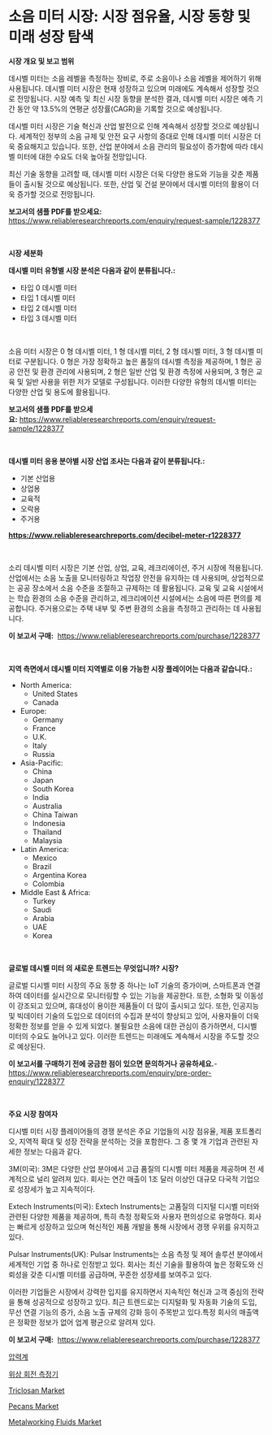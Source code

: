 <p><h1>소음 미터 시장: 시장 점유율, 시장 동향 및 미래 성장 탐색</h1></p><p><strong>시장 개요 및 보고 범위</strong></p>
<p><p>데시벨 미터는 소음 레벨을 측정하는 장비로, 주로 소음이나 소음 레벨을 제어하기 위해 사용됩니다. 데시벨 미터 시장은 현재 성장하고 있으며 미래에도 계속해서 성장할 것으로 전망됩니다. 시장 예측 및 최신 시장 동향을 분석한 결과, 데시벨 미터 시장은 예측 기간 동안 약 13.5%의 연평균 성장률(CAGR)을 기록할 것으로 예상됩니다. </p><p>데시벨 미터 시장은 기술 혁신과 산업 발전으로 인해 계속해서 성장할 것으로 예상됩니다. 세계적인 정부의 소음 규제 및 안전 요구 사항의 증대로 인해 데시벨 미터 시장은 더욱 중요해지고 있습니다. 또한, 산업 분야에서 소음 관리의 필요성이 증가함에 따라 데시벨 미터에 대한 수요도 더욱 높아질 전망입니다.</p><p>최신 기술 동향을 고려할 때, 데시벨 미터 시장은 더욱 다양한 용도와 기능을 갖춘 제품들이 출시될 것으로 예상됩니다. 또한, 산업 및 건설 분야에서 데시벨 미터의 활용이 더욱 증가할 것으로 전망됩니다.</p></p>
<p><strong>보고서의 샘플 PDF를 받으세요:</strong> <a href="https://www.reliableresearchreports.com/enquiry/request-sample/1228377">https://www.reliableresearchreports.com/enquiry/request-sample/1228377</a></p>
<p>&nbsp;</p>
<p><strong>시장 세분화</strong></p>
<p><strong>데시벨 미터 유형별 시장 분석은 다음과 같이 분류됩니다.:</strong></p>
<p><ul><li>타입 0 데시벨 미터</li><li>타입 1 데시벨 미터</li><li>타입 2 데시벨 미터</li><li>타입 3 데시벨 미터</li></ul></p>
<p>&nbsp;</p>
<p><p>소음 미터 시장은 0 형 데시벨 미터, 1 형 데시벨 미터, 2 형 데시벨 미터, 3 형 데시벨 미터로 구분됩니다. 0 형은 가장 정확하고 높은 품질의 데시벨 측정을 제공하며, 1 형은 공공 안전 및 환경 관리에 사용되며, 2 형은 일반 산업 및 환경 측정에 사용되며, 3 형은 교육 및 일반 사용을 위한 저가 모델로 구성됩니다. 이러한 다양한 유형의 데시벨 미터는 다양한 산업 및 용도에 활용됩니다.</p></p>
<p><strong>보고서의 샘플 PDF를 받으세요:</strong>&nbsp;<a href="https://www.reliableresearchreports.com/enquiry/request-sample/1228377">https://www.reliableresearchreports.com/enquiry/request-sample/1228377</a></p>
<p>&nbsp;</p>
<p><strong> 데시벨 미터 응용 분야별 시장 산업 조사는 다음과 같이 분류됩니다.:</strong></p>
<p><ul><li>기본 산업용</li><li>상업용</li><li>교육적</li><li>오락용</li><li>주거용</li></ul></p>
<p><strong><a href="https://www.reliableresearchreports.com/decibel-meter-r1228377">https://www.reliableresearchreports.com/decibel-meter-r1228377</a></strong></p>
<p>&nbsp;</p>
<p><p>소리 데시벨 미터 시장은 기본 산업, 상업, 교육, 레크리에이션, 주거 시장에 적용됩니다. 산업에서는 소음 노출을 모니터링하고 작업장 안전을 유지하는 데 사용되며, 상업적으로는 공공 장소에서 소음 수준을 조절하고 규제하는 데 활용됩니다. 교육 및 교육 시설에서는 학습 환경의 소음 수준을 관리하고, 레크리에이션 시설에서는 소음에 따른 편의를 제공합니다. 주거용으로는 주택 내부 및 주변 환경의 소음을 측정하고 관리하는 데 사용됩니다.</p></p>
<p><strong>이 보고서 구매:</strong>&nbsp; <a href="https://www.reliableresearchreports.com/purchase/1228377">https://www.reliableresearchreports.com/purchase/1228377</a></p>
<p>&nbsp;</p>
<p><strong>지역 측면에서 데시벨 미터 지역별로 이용 가능한 시장 플레이어는 다음과 같습니다.:</strong></p>
<p><ul>
    <li>
        North America:
        <ul>
            <li>United States</li>
            <li>Canada</li>
        </ul>
    </li>
    <li>
        Europe:
        <ul>
            <li>Germany</li>
            <li>France</li>
            <li>U.K.</li>
            <li>Italy</li>
            <li>Russia</li>
        </ul>
    </li>
    <li>
        Asia-Pacific:
        <ul>
            <li>China</li>
            <li>Japan</li>
            <li>South Korea</li>
            <li>India</li>
            <li>Australia</li>
            <li>China Taiwan</li>
            <li>Indonesia</li>
            <li>Thailand</li>
            <li>Malaysia</li>
        </ul>
    </li>
    <li>
        Latin America:
        <ul>
            <li>Mexico</li>
            <li>Brazil</li>
            <li>Argentina Korea</li>
            <li>Colombia</li>
        </ul>
    </li>
    <li>
        Middle East & Africa:
        <ul>
            <li>Turkey</li>
            <li>Saudi</li>
            <li>Arabia</li>
            <li>UAE</li>
            <li>Korea</li>
        </ul>
    </li>
    </ul></p>
<p>&nbsp;</p>
<p><strong>글로벌 데시벨 미터 의 새로운 트렌드는 무엇입니까? 시장?</strong></p>
<p><p>글로벌 디시벨 미터 시장의 주요 동향 중 하나는 IoT 기술의 증가이며, 스마트폰과 연결하여 데이터를 실시간으로 모니터링할 수 있는 기능을 제공한다. 또한, 소형화 및 이동성이 강조되고 있으며, 휴대성이 용이한 제품들이 더 많이 출시되고 있다. 또한, 인공지능 및 빅데이터 기술의 도입으로 데이터의 수집과 분석이 향상되고 있어, 사용자들이 더욱 정확한 정보를 얻을 수 있게 되었다. 불필요한 소음에 대한 관심이 증가하면서, 디시벨 미터의 수요도 늘어나고 있다. 이러한 트렌드는 미래에도 계속해서 시장을 주도할 것으로 예상된다.</p></p>
<p><strong>이 보고서를 구매하기 전에 궁금한 점이 있으면 문의하거나 공유하세요.</strong>- <a href="https://www.reliableresearchreports.com/enquiry/pre-order-enquiry/1228377">https://www.reliableresearchreports.com/enquiry/pre-order-enquiry/1228377</a></p>
<p>&nbsp;</p>
<p><strong>주요 시장 참여자</strong></p>
<p><p>디시벨 미터 시장 플레이어들의 경쟁 분석은 주요 기업들의 시장 점유율, 제품 포트폴리오, 지역적 확대 및 성장 전략을 분석하는 것을 포함한다. 그 중 몇 개 기업과 관련된 자세한 정보는 다음과 같다.</p><p>3M(미국): 3M은 다양한 산업 분야에서 고급 품질의 디시벨 미터 제품을 제공하며 전 세계적으로 널리 알려져 있다. 회사는 연간 매출이 1조 달러 이상인 대규모 다국적 기업으로 성장세가 높고 지속적이다.</p><p>Extech Instruments(미국): Extech Instruments는 고품질의 디지털 디시벨 미터와 관련된 다양한 제품을 제공하며, 특히 측정 정확도와 사용자 편의성으로 유명하다. 회사는 빠르게 성장하고 있으며 혁신적인 제품 개발을 통해 시장에서 경쟁 우위를 유지하고 있다.</p><p>Pulsar Instruments(UK): Pulsar Instruments는 소음 측정 및 제어 솔루션 분야에서 세계적인 기업 중 하나로 인정받고 있다. 회사는 최신 기술을 활용하여 높은 정확도와 신뢰성을 갖춘 디시벨 미터를 공급하며, 꾸준한 성장세를 보여주고 있다.</p><p>이러한 기업들은 시장에서 강력한 입지를 유지하면서 지속적인 혁신과 고객 중심의 전략을 통해 성공적으로 성장하고 있다. 최근 트렌드로는 디지털화 및 자동화 기술의 도입, 무선 연결 기능의 증가, 소음 노출 규제의 강화 등이 주목받고 있다.특정 회사의 매출액은 정확한 정보가 없어 업계 평균으로 알려져 있다.</p></p>
<p><strong>이 보고서 구매:</strong>&nbsp;&nbsp;<a href="https://www.reliableresearchreports.com/purchase/1228377">https://www.reliableresearchreports.com/purchase/1228377</a></p>
<p><p><a href="https://github.com/Maeennan456456/Market-Research-Report-List-1/blob/main/703972623940.md">압력계</a></p><p><a href="https://github.com/vsap75a286l/Market-Research-Report-List-1/blob/main/761031923939.md">위상 회전 측정기</a></p><p><a href="https://issuu.com/reportprime-2/docs/triclosan-market-size-2030.pptx">Triclosan Market</a></p><p><a href="https://github.com/johnbach50/Market-Research-Report-List-2/blob/main/pecans-market.md">Pecans Market</a></p><p><a href="https://issuu.com/reportprime-2/docs/metalworking-fluids-market-size-2030.pptx">Metalworking Fluids Market</a></p></p>